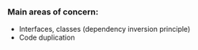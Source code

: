### Main areas of concern:
* Interfaces, classes  (dependency inversion principle)
* Code duplication
